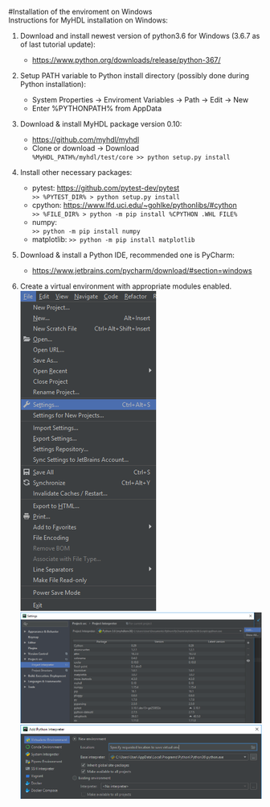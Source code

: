 #Installation of the enviroment on Windows  
Instructions for MyHDL installation on Windows:

1. Download and install newest version of python3.6 for Windows (3.6.7 as of last tutorial update): 
    
    - https://www.python.org/downloads/release/python-367/
  
2. Setup PATH variable to Python install directory (possibly done during Python installation):  

    - System Properties -> Enviroment Variables -> Path -> Edit -> New     
    - Enter %PYTHONPATH% from AppData  
    
3. Download & install MyHDL package version 0.10:

    - https://github.com/myhdl/myhdl  
    - Clone or download -> Download  
    `%MyHDL_PATH%/myhdl/test/core >> python setup.py install`  

4. Install other necessary packages:

    - pytest: https://github.com/pytest-dev/pytest  
    `>> %PYTEST_DIR% > python setup.py install`
    - cpython: https://www.lfd.uci.edu/~gohlke/pythonlibs/#cython  
    `>> %FILE_DIR% > python -m pip install %CPYTHON .WHL FILE%`
    - numpy:  
    `>> python -m pip install numpy`
    - matplotlib:
    `>> python -m pip install matplotlib`

5. Download & install a Python IDE, recommended one is PyCharm:
    - https://www.jetbrains.com/pycharm/download/#section=windows  

6. Create a virtual environment with appropriate modules enabled.  
![Step 1: Enter project settings.](PyCh_venv1.PNG)  
![Step 2: Navigate to virtual environment creation.](PyCh_venv2.PNG)  
![Step 3: Create new environment. As long as python executable path is correct, modules added afterwards should appear automatically.](PyCh_venv3.PNG)  
